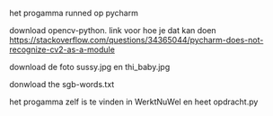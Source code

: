 het progamma runned op pycharm  

download opencv-python. link voor hoe je dat kan doen https://stackoverflow.com/questions/34365044/pycharm-does-not-recognize-cv2-as-a-module

download de foto sussy.jpg en thi_baby.jpg

donwload the sgb-words.txt

het progamma zelf is te vinden in WerktNuWel en heet opdracht.py

